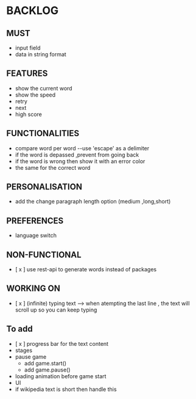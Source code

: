 # BACKLOG
## MUST
* input field
* data in string format
## FEATURES
- show the current word
- show the speed 
- retry
- next
- high score
## FUNCTIONALITIES
- compare word per word --use 'escape' as a delimiter
- if the word is depassed ,prevent from going back
- if the word is wrong then show it with an error color
- the same for the correct word 

## PERSONALISATION
- add the change paragraph length option (medium ,long,short)
## PREFERENCES 
- language switch
## NON-FUNCTIONAL
- [ x ] use rest-api to generate words instead of packages
## WORKING ON   
- [ x ] (infinite) typing text --> when atempting the last line , the text will scroll up so you can keep typing
## To add
- [ x ] progress bar for the text content
- stages 
- pause game 
  + add game.start()
  + add game.pause()
- loading animation before game start
- UI
- if wikipedia text is short then handle this 